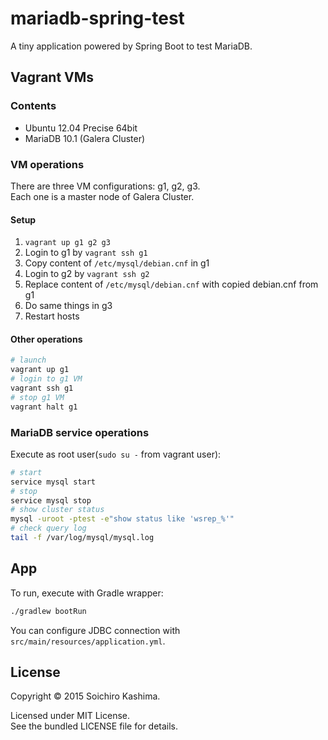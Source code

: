 # mariadb-spring-test

A tiny application powered by Spring Boot to test MariaDB.

## Vagrant VMs

### Contents

* Ubuntu 12.04 Precise 64bit
* MariaDB 10.1 (Galera Cluster)

### VM operations

There are three VM configurations: g1, g2, g3.  
Each one is a master node of Galera Cluster.

#### Setup

1. `vagrant up g1 g2 g3`
1. Login to g1 by `vagrant ssh g1`
1. Copy content of `/etc/mysql/debian.cnf` in g1
1. Login to g2 by `vagrant ssh g2`
1. Replace content of `/etc/mysql/debian.cnf` with copied debian.cnf from g1
1. Do same things in g3
1. Restart hosts

#### Other operations

```sh
# launch
vagrant up g1
# login to g1 VM
vagrant ssh g1
# stop g1 VM
vagrant halt g1
```

### MariaDB service operations

Execute as root user(`sudo su -` from vagrant user):

```sh
# start
service mysql start
# stop
service mysql stop
# show cluster status
mysql -uroot -ptest -e"show status like 'wsrep_%'"
# check query log
tail -f /var/log/mysql/mysql.log
```

## App

To run, execute with Gradle wrapper:

```sh
./gradlew bootRun
```

You can configure JDBC connection with `src/main/resources/application.yml`.
## License

Copyright © 2015 Soichiro Kashima.

Licensed under MIT License.  
See the bundled LICENSE file for details.
